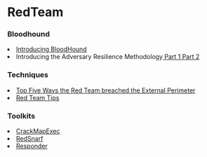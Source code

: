 # RedTeam

<h3>Bloodhound</h3>
<li><a href="https://wald0.com/?p=68">Introducing BloodHound</a>
<li>Introducing the Adversary Resilience Methodology<a href="https://posts.specterops.io/introducing-the-adversary-resilience-methodology-part-one-e38e06ffd604"> Part 1</a><a href="https://posts.specterops.io/introducing-the-adversary-resilience-methodology-part-two-279a1ed7863d"> Part 2</a>


<h3>Techniques</h3>
<li><a href="https://medium.com/@adam.toscher/top-five-ways-the-red-team-breached-the-external-perimeter-262f99dc9d17">Top Five Ways the Red Team breached the External Perimeter</a>
<li><a href="https://vincentyiu.co.uk/red-team-tips/">Red Team Tips</a>


<h3>Toolkits</h3>
<li><a href="https://github.com/byt3bl33d3r/CrackMapExec">CrackMapExec</a>
<li><a href="https://github.com/nccgroup/redsnarf">RedSnarf</a>
<li><a href="https://github.com/SpiderLabs/Responder">Responder</a>
